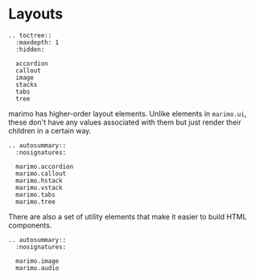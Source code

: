 # Layouts

```{eval-rst}
.. toctree::
  :maxdepth: 1
  :hidden:

  accordion
  callout
  image
  stacks
  tabs
  tree
```

marimo has higher-order layout elements. Unlike elements in `marimo.ui`, these
don't have any values associated with them but just render their children in a
certain way.

```{eval-rst}
.. autosummary::
  :nosignatures:

  marimo.accordion
  marimo.callout
  marimo.hstack
  marimo.vstack
  marimo.tabs
  marimo.tree
```

There are also a set of utility elements that make it easier to build HTML components.

```{eval-rst}
.. autosummary::
  :nosignatures:

  marimo.image
  marimo.audio
```
